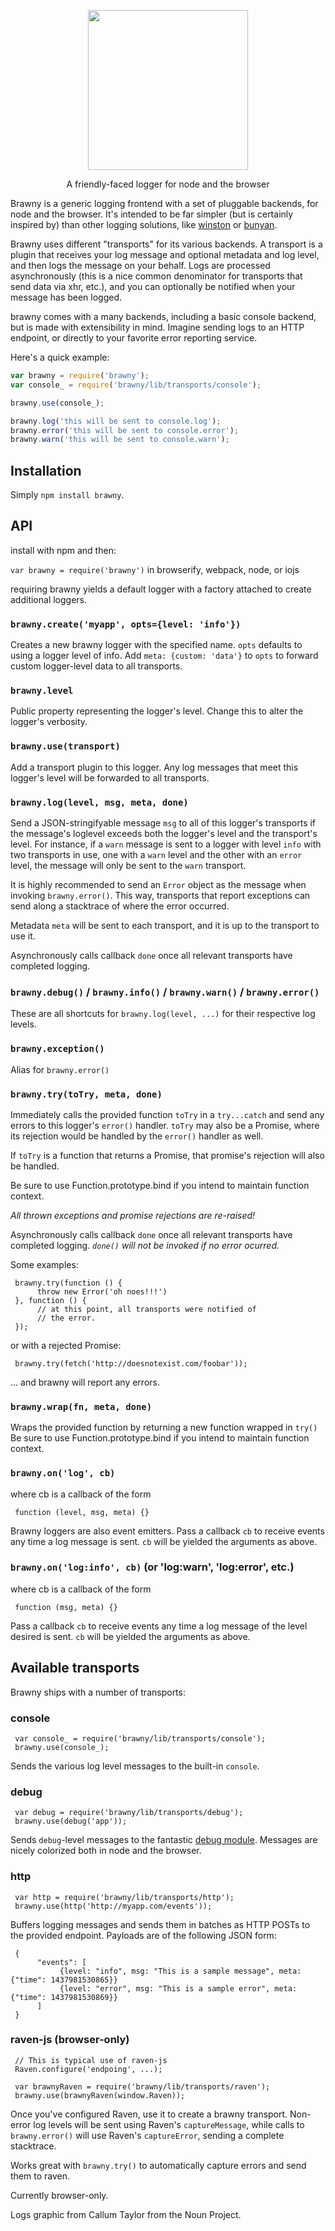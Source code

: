 <p align='center'>
  <img src='https://cloud.githubusercontent.com/assets/755844/14168582/f654061c-f6d7-11e5-99ee-134fe3043eb1.png' width='256'/>
  <p align='center'>A friendly-faced logger for node and the browser</p>
</p>

Brawny is a generic logging frontend with a set of pluggable backends, for
node and the browser.  It's intended to be far simpler (but is certainly
inspired by) than other logging solutions, like
[winston](https://github.com/winstonjs/winston) or
[bunyan](https://github.com/trentm/node-bunyan).

Brawny uses different "transports" for its various backends. A transport is a
plugin that receives your log message and optional metadata and log
level, and then logs the message on your behalf.  Logs are processed
asynchronously (this is a nice common denominator for transports that send
data via xhr, etc.), and you can optionally be notified when your message has
been logged.

brawny comes with a many backends, including a basic console backend, but is made with extensibility in
mind. Imagine sending logs to an HTTP endpoint, or directly to your favorite error
reporting service.

Here's a quick example:

```javascript
var brawny = require('brawny');
var console_ = require('brawny/lib/transports/console');

brawny.use(console_);

brawny.log('this will be sent to console.log');
brawny.error('this will be sent to console.error');
brawny.warn('this will be sent to console.warn');
```

## Installation

Simply `npm install brawny`.

## API

install with npm and then:

`var brawny = require('brawny')` in browserify, webpack, node, or iojs

requiring brawny yields a default logger with a factory attached to create additional loggers.

### `brawny.create('myapp', opts={level: 'info'})`

Creates a new brawny logger with the specified name. `opts` defaults to using
a logger level of info. Add `meta: {custom: 'data'}` to `opts` to forward custom
logger-level data to all transports.

### `brawny.level`

Public property representing the logger's level. Change this to alter the logger's verbosity.

### `brawny.use(transport)`

Add a transport plugin to this logger. Any log messages that meet this logger's
level will be forwarded to all transports.

### `brawny.log(level, msg, meta, done)`

Send a JSON-stringifyable message `msg` to all of this logger's transports if the message's loglevel exceeds both
the logger's level and the transport's level. For instance, if a `warn` message is sent to a logger
with level `info` with two transports in use, one with a `warn` level and the other with an `error`
level, the message will only be sent to the `warn` transport.

It is highly recommended to send an `Error` object as the message when invoking `brawny.error()`. This way,
transports that report exceptions can send along a stacktrace of where the error occurred.

Metadata `meta` will be sent to each transport, and it is up to the transport to use it.

Asynchronously calls callback `done` once all relevant transports have completed logging.

### `brawny.debug()` / `brawny.info()` / `brawny.warn()` / `brawny.error()`
These are all shortcuts for `brawny.log(level, ...)` for their respective log levels.

### `brawny.exception()`
Alias for `brawny.error()`

### `brawny.try(toTry, meta, done)`

Immediately calls the provided function `toTry` in a `try...catch` and send any errors to this logger's
`error()` handler. `toTry` may also be a Promise, where its rejection would be handled by the `error()` handler
as well.

If `toTry` is a function that returns a Promise, that promise's rejection will also be
handled.

Be sure to use Function.prototype.bind if you intend to maintain function context.

*All thrown exceptions and promise rejections are re-raised!*

Asynchronously calls callback `done` once all relevant transports have completed logging.
*`done()` will not be invoked if no error ocurred.*

Some examples:

     brawny.try(function () {
          throw new Error('oh noes!!!')
     }, function () {
          // at this point, all transports were notified of
          // the error.
     });

or with a rejected Promise:

     brawny.try(fetch('http://doesnotexist.com/foobar'));

... and brawny will report any errors.

### `brawny.wrap(fn, meta, done)`

Wraps the provided function by returning a new function wrapped in `try()`
Be sure to use Function.prototype.bind if you intend to maintain function context.

### `brawny.on('log', cb)`

where cb is a callback of the form

     function (level, msg, meta) {}

Brawny loggers are also event emitters. Pass a callback `cb` to receive events any time
a log message is sent. `cb` will be yielded the arguments as above.

### `brawny.on('log:info', cb)` (or 'log:warn', 'log:error', etc.)

where cb is a callback of the form

     function (msg, meta) {}

Pass a callback `cb` to receive events any time a log message of the level desired is sent.
`cb` will be yielded the arguments as above.

## Available transports

Brawny ships with a number of transports:

### console

     var console_ = require('brawny/lib/transports/console');
     brawny.use(console_);

Sends the various log level messages to the built-in `console`.

### debug

     var debug = require('brawny/lib/transports/debug');
     brawny.use(debug('app'));

Sends `debug`-level messages to the fantastic [debug module](https://github.com/visionmedia/debug).
Messages are nicely colorized both in node and the browser.

### http

     var http = require('brawny/lib/transports/http');
     brawny.use(http('http://myapp.com/events'));

Buffers logging messages and sends them in batches as HTTP POSTs to the provided endpoint.
Payloads are of the following JSON form:

     {
          "events": [
               {level: "info", msg: "This is a sample message", meta: {"time": 1437981530865}}
               {level: "error", msg: "This is a sample error", meta: {"time": 1437981530869}}
          ]
     }

### raven-js (browser-only)

     // This is typical use of raven-js
     Raven.configure('endpoing', ...);

     var brawnyRaven = require('brawny/lib/transports/raven');
     brawny.use(brawnyRaven(window.Raven));

Once you've configured Raven, use it to create a brawny transport. Non-error log levels will be sent using Raven's
`captureMessage`, while calls to `brawny.error()` will use Raven's `captureError`, sending a complete stacktrace.

Works great with `brawny.try()` to automatically capture errors and send them to raven.

Currently browser-only.

Logs graphic from Callum Taylor from the Noun Project.

